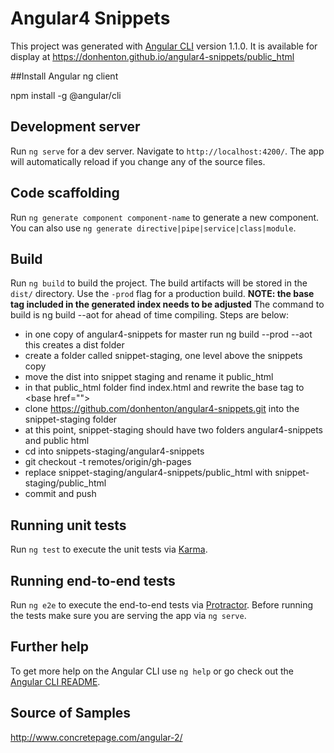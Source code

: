 # Angular4 Snippets

This project was generated with [Angular CLI](https://github.com/angular/angular-cli) version 1.1.0.
It is available for display at https://donhenton.github.io/angular4-snippets/public_html

##Install Angular ng client

npm install -g @angular/cli

## Development server

Run `ng serve` for a dev server. Navigate to `http://localhost:4200/`. The app will automatically reload if you change any of the source files.

## Code scaffolding

Run `ng generate component component-name` to generate a new component. You can also use `ng generate directive|pipe|service|class|module`.

## Build

Run `ng build` to build the project. The build artifacts will be stored in the `dist/` directory. Use the `-prod` flag for a production build. **NOTE: the base tag included in the generated index needs to be adjusted** The command to build is ng build --aot for ahead of time compiling.
Steps are below:

* in one copy of angular4-snippets for master run ng build --prod --aot this creates a dist folder
* create a folder called snippet-staging, one level above the snippets copy
* move the dist into snippet staging and rename it public_html
* in that public_html folder find index.html and rewrite the base tag to &lt;base href=""&gt;
* clone https://github.com/donhenton/angular4-snippets.git into the snippet-staging folder
* at this point, snippet-staging should have two folders angular4-snippets and public html
* cd into snippets-staging/angular4-snippets
* git checkout -t remotes/origin/gh-pages
* replace snippet-staging/angular4-snippets/public_html with snippet-staging/public_html
* commit and push



## Running unit tests

Run `ng test` to execute the unit tests via [Karma](https://karma-runner.github.io).

## Running end-to-end tests

Run `ng e2e` to execute the end-to-end tests via [Protractor](http://www.protractortest.org/).
Before running the tests make sure you are serving the app via `ng serve`.

## Further help

To get more help on the Angular CLI use `ng help` or go check out the [Angular CLI README](https://github.com/angular/angular-cli/blob/master/README.md).


## Source of Samples
http://www.concretepage.com/angular-2/
